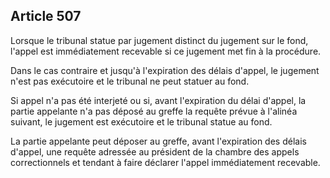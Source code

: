 Article 507
----
Lorsque le tribunal statue par jugement distinct du jugement sur le fond,
l'appel est immédiatement recevable si ce jugement met fin à la procédure.

Dans le cas contraire et jusqu'à l'expiration des délais d'appel, le jugement
n'est pas exécutoire et le tribunal ne peut statuer au fond.

Si appel n'a pas été interjeté ou si, avant l'expiration du délai d'appel, la
partie appelante n'a pas déposé au greffe la requête prévue à l'alinéa suivant,
le jugement est exécutoire et le tribunal statue au fond.

La partie appelante peut déposer au greffe, avant l'expiration des délais
d'appel, une requête adressée au président de la chambre des appels
correctionnels et tendant à faire déclarer l'appel immédiatement recevable.

